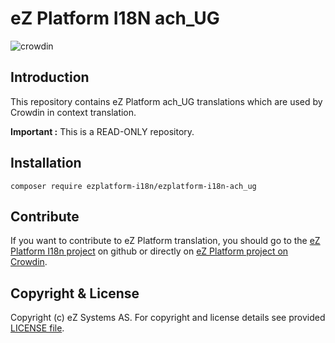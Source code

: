 # eZ Platform I18N ach_UG
![crowdin](https://cloud.githubusercontent.com/assets/1446466/22544572/a69b4594-e935-11e6-9018-a249cdbbc570.png)

## Introduction

This repository contains eZ Platform ach_UG translations which are used by Crowdin in context translation.

**Important :** This is a READ-ONLY repository.

## Installation

    composer require ezplatform-i18n/ezplatform-i18n-ach_ug

## Contribute

If you want to contribute to eZ Platform translation, you should go to the [eZ Platform I18n project][ezplatform-i18n] 
on github or directly on [eZ Platform project on Crowdin][crowdin-ezplatform].

## Copyright & License

Copyright (c) eZ Systems AS. For copyright and license details see provided [LICENSE file][licence].
 
[ezplatform-i18n]: https://github.com/ezsystems/ezplatform-i18n
[crowdin-ezplatform]: https://crowdin.com/project/ezplatform
[licence]: https://github.com/ezsystems/ezplatform-i18n/blob/master/LICENCE
